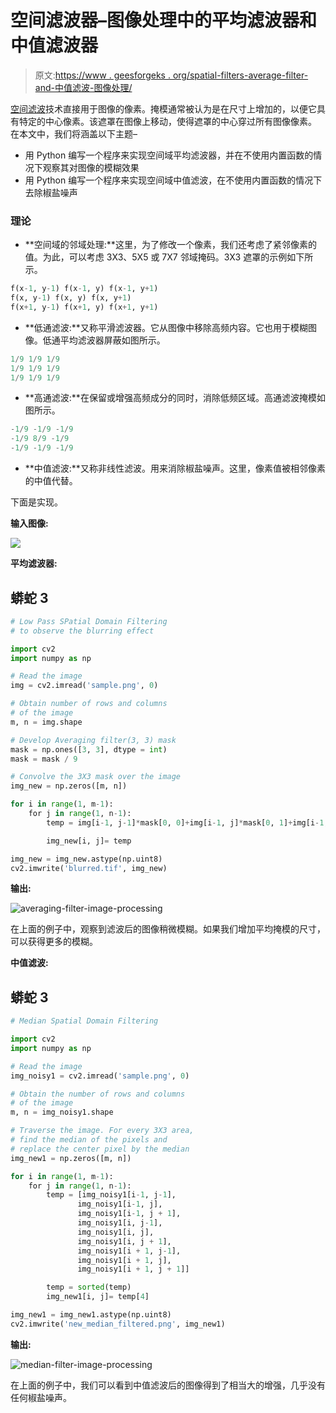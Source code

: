 # 空间滤波器–图像处理中的平均滤波器和中值滤波器

> 原文:[https://www . geesforgeks . org/spatial-filters-average-filter-and-中值滤波-图像处理/](https://www.geeksforgeeks.org/spatial-filters-averaging-filter-and-median-filter-in-image-processing/)

[空间滤波](https://www.geeksforgeeks.org/spatial-filtering-and-its-types/)技术直接用于图像的像素。掩模通常被认为是在尺寸上增加的，以便它具有特定的中心像素。该遮罩在图像上移动，使得遮罩的中心穿过所有图像像素。
在本文中，我们将涵盖以下主题–

*   用 Python 编写一个程序来实现空间域平均滤波器，并在不使用内置函数的情况下观察其对图像的模糊效果
*   用 Python 编写一个程序来实现空间域中值滤波，在不使用内置函数的情况下去除椒盐噪声

### 理论

*   **空间域的邻域处理:**这里，为了修改一个像素，我们还考虑了紧邻像素的值。为此，可以考虑 3X3、5X5 或 7X7 邻域掩码。3X3 遮罩的示例如下所示。

```py
f(x-1, y-1) f(x-1, y) f(x-1, y+1)
f(x, y-1) f(x, y) f(x, y+1)
f(x+1, y-1) f(x+1, y) f(x+1, y+1)
```

*   **低通滤波:**又称平滑滤波器。它从图像中移除高频内容。它也用于模糊图像。低通平均滤波器屏蔽如图所示。

```py
1/9 1/9 1/9
1/9 1/9 1/9
1/9 1/9 1/9
```

*   **高通滤波:**在保留或增强高频成分的同时，消除低频区域。高通滤波掩模如图所示。

```py
-1/9 -1/9 -1/9
-1/9 8/9 -1/9
-1/9 -1/9 -1/9
```

*   **中值滤波:**又称非线性滤波。用来消除椒盐噪声。这里，像素值被相邻像素的中值代替。

下面是实现。

**输入图像:**

![](img/d81f73d761c082d84101a4372ba07449.png)

**平均滤波器:**

## 蟒蛇 3

```py
# Low Pass SPatial Domain Filtering
# to observe the blurring effect

import cv2
import numpy as np

# Read the image
img = cv2.imread('sample.png', 0)

# Obtain number of rows and columns
# of the image
m, n = img.shape

# Develop Averaging filter(3, 3) mask
mask = np.ones([3, 3], dtype = int)
mask = mask / 9

# Convolve the 3X3 mask over the image
img_new = np.zeros([m, n])

for i in range(1, m-1):
    for j in range(1, n-1):
        temp = img[i-1, j-1]*mask[0, 0]+img[i-1, j]*mask[0, 1]+img[i-1, j + 1]*mask[0, 2]+img[i, j-1]*mask[1, 0]+ img[i, j]*mask[1, 1]+img[i, j + 1]*mask[1, 2]+img[i + 1, j-1]*mask[2, 0]+img[i + 1, j]*mask[2, 1]+img[i + 1, j + 1]*mask[2, 2]

        img_new[i, j]= temp

img_new = img_new.astype(np.uint8)
cv2.imwrite('blurred.tif', img_new)
```

**输出:**

![averaging-filter-image-processing](img/3758d04eb2eba396bba5e220e8c2a09e.png)

在上面的例子中，观察到滤波后的图像稍微模糊。如果我们增加平均掩模的尺寸，可以获得更多的模糊。

**中值滤波:**

## 蟒蛇 3

```py
# Median Spatial Domain Filtering

import cv2
import numpy as np

# Read the image
img_noisy1 = cv2.imread('sample.png', 0)

# Obtain the number of rows and columns
# of the image
m, n = img_noisy1.shape

# Traverse the image. For every 3X3 area,
# find the median of the pixels and
# replace the center pixel by the median
img_new1 = np.zeros([m, n])

for i in range(1, m-1):
    for j in range(1, n-1):
        temp = [img_noisy1[i-1, j-1],
               img_noisy1[i-1, j],
               img_noisy1[i-1, j + 1],
               img_noisy1[i, j-1],
               img_noisy1[i, j],
               img_noisy1[i, j + 1],
               img_noisy1[i + 1, j-1],
               img_noisy1[i + 1, j],
               img_noisy1[i + 1, j + 1]]

        temp = sorted(temp)
        img_new1[i, j]= temp[4]

img_new1 = img_new1.astype(np.uint8)
cv2.imwrite('new_median_filtered.png', img_new1)
```

**输出:**

![median-filter-image-processing](img/345aaf9683274e7778fdada1740880e2.png)

在上面的例子中，我们可以看到中值滤波后的图像得到了相当大的增强，几乎没有任何椒盐噪声。